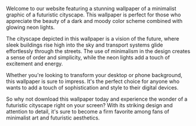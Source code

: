 <!--
Write me content for website with wallpaper "A minimalist graphic of a futuristic cityscape, with glowing neon lights and a dark and moody color scheme."
-->

<!--font:Poppins.-->

Welcome to our website featuring a stunning wallpaper of a minimalist graphic of a futuristic cityscape. This wallpaper is perfect for those who appreciate the beauty of a dark and moody color scheme combined with glowing neon lights.

The cityscape depicted in this wallpaper is a vision of the future, where sleek buildings rise high into the sky and transport systems glide effortlessly through the streets. The use of minimalism in the design creates a sense of order and simplicity, while the neon lights add a touch of excitement and energy.

Whether you're looking to transform your desktop or phone background, this wallpaper is sure to impress. It's the perfect choice for anyone who wants to add a touch of sophistication and style to their digital devices.

So why not download this wallpaper today and experience the wonder of a futuristic cityscape right on your screen? With its striking design and attention to detail, it's sure to become a firm favorite among fans of minimalist art and futuristic aesthetics.
